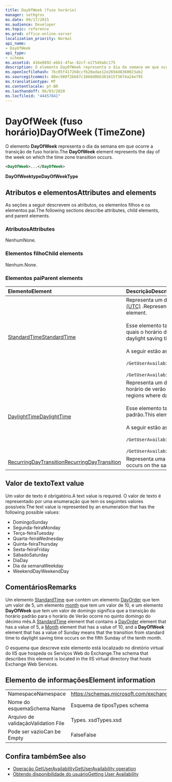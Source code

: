 ```yaml
---
title: DayOfWeek (fuso horário)
manager: sethgros
ms.date: 09/17/2015
ms.audience: Developer
ms.topic: reference
ms.prod: office-online-server
localization_priority: Normal
api_name:
- DayOfWeek
api_type:
- schema
ms.assetid: 416e8892-ebb1-4fac-82cf-e27549a6c175
description: O elemento DayOfWeek representa o dia da semana em que ocorre a transição de fuso horário.
ms.openlocfilehash: 7bc05f417268ccfb20adae12e2694d8360023ab2
ms.sourcegitcommit: 88ec988f2bb67c1866d06b361615f3674a24e795
ms.translationtype: MT
ms.contentlocale: pt-BR
ms.lasthandoff: 06/03/2020
ms.locfileid: "44457841"
---
```

# <a name="dayofweek-timezone"></a><span data-ttu-id="66be3-103">DayOfWeek (fuso horário)</span><span class="sxs-lookup"><span data-stu-id="66be3-103">DayOfWeek (TimeZone)</span></span>

<span data-ttu-id="66be3-104">O elemento **DayOfWeek** representa o dia da semana em que ocorre a transição de fuso horário.</span><span class="sxs-lookup"><span data-stu-id="66be3-104">The **DayOfWeek** element represents the day of the week on which the time zone transition occurs.</span></span> 
  
```xml
<DayOfWeek>...</DayOfWeek>
```

<span data-ttu-id="66be3-105">**DayOfWeektype**</span><span class="sxs-lookup"><span data-stu-id="66be3-105">**DayOfWeekType**</span></span>

## <a name="attributes-and-elements"></a><span data-ttu-id="66be3-106">Atributos e elementos</span><span class="sxs-lookup"><span data-stu-id="66be3-106">Attributes and elements</span></span>

<span data-ttu-id="66be3-107">As seções a seguir descrevem os atributos, os elementos filhos e os elementos pai.</span><span class="sxs-lookup"><span data-stu-id="66be3-107">The following sections describe attributes, child elements, and parent elements.</span></span>
  
### <a name="attributes"></a><span data-ttu-id="66be3-108">Atributos</span><span class="sxs-lookup"><span data-stu-id="66be3-108">Attributes</span></span>

<span data-ttu-id="66be3-109">Nenhum</span><span class="sxs-lookup"><span data-stu-id="66be3-109">None.</span></span>
  
### <a name="child-elements"></a><span data-ttu-id="66be3-110">Elementos filho</span><span class="sxs-lookup"><span data-stu-id="66be3-110">Child elements</span></span>

<span data-ttu-id="66be3-111">Nenhum.</span><span class="sxs-lookup"><span data-stu-id="66be3-111">None.</span></span>
  
### <a name="parent-elements"></a><span data-ttu-id="66be3-112">Elementos pai</span><span class="sxs-lookup"><span data-stu-id="66be3-112">Parent elements</span></span>

|<span data-ttu-id="66be3-113">**Elemento**</span><span class="sxs-lookup"><span data-stu-id="66be3-113">**Element**</span></span>|<span data-ttu-id="66be3-114">**Descrição**</span><span class="sxs-lookup"><span data-stu-id="66be3-114">**Description**</span></span>|
|:-----|:-----|
|[<span data-ttu-id="66be3-115">StandardTime</span><span class="sxs-lookup"><span data-stu-id="66be3-115">StandardTime</span></span>](standardtime.md) <br/> | <span data-ttu-id="66be3-116">Representa um deslocamento do tempo relativo ao UTC (tempo Universal Coordenado) representado pelo elemento [Bias (UTC)](bias-utc.md) .</span><span class="sxs-lookup"><span data-stu-id="66be3-116">Represents an offset from the time relative to Coordinated Universal Time (UTC) represented by the [Bias (UTC)](bias-utc.md) element.</span></span><br/><br/><span data-ttu-id="66be3-117">Esse elemento também contém informações sobre a transição para o horário padrão do horário de verão nas regiões nas quais o horário de verão é observado.</span><span class="sxs-lookup"><span data-stu-id="66be3-117">This element also contains information about the transition to standard time from daylight saving time in regions where daylight saving time is observed.</span></span><br/><br/><span data-ttu-id="66be3-118">A seguir estão as expressões XPath para este elemento:</span><span class="sxs-lookup"><span data-stu-id="66be3-118">The following are the XPath expressions to this element:</span></span><br/><br/>`/GetUserAvailabilityResponse/FreeBusyResponseArray/FreeBusyResponse/FreeBusyView/WorkingHours/TimeZone/StandardTime`<br/><br/>`/GetUserAvailabilityRequest/TimeZone/StandardTime` <br/> |
|[<span data-ttu-id="66be3-119">DaylightTime</span><span class="sxs-lookup"><span data-stu-id="66be3-119">DaylightTime</span></span>](daylighttime.md) <br/> | <span data-ttu-id="66be3-120">Representa um deslocamento do tempo relativo ao UTC representado pelo elemento [Bias (UTC)](bias-utc.md) nas regiões em que o horário de verão é observado.</span><span class="sxs-lookup"><span data-stu-id="66be3-120">Represents an offset from the time relative to UTC represented by the [Bias (UTC)](bias-utc.md) element in regions where daylight saving time is observed.</span></span><br/><br/><span data-ttu-id="66be3-121">Esse elemento também contém informações sobre quando ocorre a transição para o horário de Verão do horário padrão.</span><span class="sxs-lookup"><span data-stu-id="66be3-121">This element also contains information about when the transition to daylight saving time from standard time occurs.</span></span><br/><br/><span data-ttu-id="66be3-122">A seguir estão as expressões XPath para este elemento:</span><span class="sxs-lookup"><span data-stu-id="66be3-122">The following are the XPath expressions to this element:</span></span><br/><br/>`/GetUserAvailabilityResponse/FreeBusyResponseArray/FreeBusyResponse/FreeBusyView/WorkingHours/TimeZone/DaylightTime`<br/><br/>`/GetUserAvailabilityRequest/TimeZone/DaylightTime` <br/> |
|[<span data-ttu-id="66be3-123">RecurringDayTransition</span><span class="sxs-lookup"><span data-stu-id="66be3-123">RecurringDayTransition</span></span>](recurringdaytransition.md) <br/> |<span data-ttu-id="66be3-124">Representa uma transição de fuso horário que ocorre no mesmo dia a cada ano.</span><span class="sxs-lookup"><span data-stu-id="66be3-124">Represents a time zone transition that occurs on the same day each year.</span></span>  <br/> |
   
## <a name="text-value"></a><span data-ttu-id="66be3-125">Valor de texto</span><span class="sxs-lookup"><span data-stu-id="66be3-125">Text value</span></span>

<span data-ttu-id="66be3-126">Um valor de texto é obrigatório.</span><span class="sxs-lookup"><span data-stu-id="66be3-126">A text value is required.</span></span> <span data-ttu-id="66be3-127">O valor de texto é representado por uma enumeração que tem os seguintes valores possíveis:</span><span class="sxs-lookup"><span data-stu-id="66be3-127">The text value is represented by an enumeration that has the following possible values:</span></span>
  
- <span data-ttu-id="66be3-128">Domingo</span><span class="sxs-lookup"><span data-stu-id="66be3-128">Sunday</span></span>    
- <span data-ttu-id="66be3-129">Segunda-feira</span><span class="sxs-lookup"><span data-stu-id="66be3-129">Monday</span></span>    
- <span data-ttu-id="66be3-130">Terça-feira</span><span class="sxs-lookup"><span data-stu-id="66be3-130">Tuesday</span></span>    
- <span data-ttu-id="66be3-131">Quarta-feira</span><span class="sxs-lookup"><span data-stu-id="66be3-131">Wednesday</span></span>    
- <span data-ttu-id="66be3-132">Quinta-feira</span><span class="sxs-lookup"><span data-stu-id="66be3-132">Thursday</span></span>    
- <span data-ttu-id="66be3-133">Sexta-feira</span><span class="sxs-lookup"><span data-stu-id="66be3-133">Friday</span></span>    
- <span data-ttu-id="66be3-134">Sábado</span><span class="sxs-lookup"><span data-stu-id="66be3-134">Saturday</span></span>    
- <span data-ttu-id="66be3-135">Dia</span><span class="sxs-lookup"><span data-stu-id="66be3-135">Day</span></span>    
- <span data-ttu-id="66be3-136">Dia da semana</span><span class="sxs-lookup"><span data-stu-id="66be3-136">Weekday</span></span>   
- <span data-ttu-id="66be3-137">WeekendDay</span><span class="sxs-lookup"><span data-stu-id="66be3-137">WeekendDay</span></span>
    
## <a name="remarks"></a><span data-ttu-id="66be3-138">Comentários</span><span class="sxs-lookup"><span data-stu-id="66be3-138">Remarks</span></span>

<span data-ttu-id="66be3-139">Um elemento [StandardTime](standardtime.md) que contém um elemento [DayOrder](dayorder.md) que tem um valor de 5, um elemento [month](month.md) que tem um valor de 10, e um elemento **DayOfWeek** que tem um valor de domingo significa que a transição do horário padrão para o horário de Verão ocorre no quinto domingo do décimo mês.</span><span class="sxs-lookup"><span data-stu-id="66be3-139">A [StandardTime](standardtime.md) element that contains a [DayOrder](dayorder.md) element that has a value of 5, a [Month](month.md) element that has a value of 10, and a **DayOfWeek** element that has a value of Sunday means that the transition from standard time to daylight saving time occurs on the fifth Sunday of the tenth month.</span></span> 
  
<span data-ttu-id="66be3-140">O esquema que descreve este elemento está localizado no diretório virtual do IIS que hospeda os Serviços Web do Exchange.</span><span class="sxs-lookup"><span data-stu-id="66be3-140">The schema that describes this element is located in the IIS virtual directory that hosts Exchange Web Services.</span></span>
  
## <a name="element-information"></a><span data-ttu-id="66be3-141">Elemento de informações</span><span class="sxs-lookup"><span data-stu-id="66be3-141">Element information</span></span>

|||
|:-----|:-----|
|<span data-ttu-id="66be3-142">Namespace</span><span class="sxs-lookup"><span data-stu-id="66be3-142">Namespace</span></span>  <br/> |https://schemas.microsoft.com/exchange/services/2006/types  <br/> |
|<span data-ttu-id="66be3-143">Nome do esquema</span><span class="sxs-lookup"><span data-stu-id="66be3-143">Schema Name</span></span>  <br/> |<span data-ttu-id="66be3-144">Esquema de tipos</span><span class="sxs-lookup"><span data-stu-id="66be3-144">Types schema</span></span>  <br/> |
|<span data-ttu-id="66be3-145">Arquivo de validação</span><span class="sxs-lookup"><span data-stu-id="66be3-145">Validation File</span></span>  <br/> |<span data-ttu-id="66be3-146">Types. xsd</span><span class="sxs-lookup"><span data-stu-id="66be3-146">Types.xsd</span></span>  <br/> |
|<span data-ttu-id="66be3-147">Pode ser vazio</span><span class="sxs-lookup"><span data-stu-id="66be3-147">Can be Empty</span></span>  <br/> |<span data-ttu-id="66be3-148">False</span><span class="sxs-lookup"><span data-stu-id="66be3-148">False</span></span>  <br/> |
   
## <a name="see-also"></a><span data-ttu-id="66be3-149">Confira também</span><span class="sxs-lookup"><span data-stu-id="66be3-149">See also</span></span>

- [<span data-ttu-id="66be3-150">Operação GetUserAvailability</span><span class="sxs-lookup"><span data-stu-id="66be3-150">GetUserAvailability operation</span></span>](getuseravailability-operation.md)
- [<span data-ttu-id="66be3-151">Obtendo disponibilidade do usuário</span><span class="sxs-lookup"><span data-stu-id="66be3-151">Getting User Availability</span></span>](https://msdn.microsoft.com/library/d4133fcb-9b0f-4e6b-aadf-a389da83516a%28Office.15%29.aspx)

